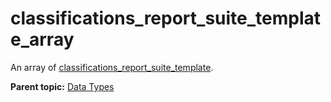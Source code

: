 # classifications_report_suite_template_array

An array of [classifications_report_suite_template](r_classifications_report_suite_template.md#).

**Parent topic:** [Data Types](../data_types/classifications_data_types.md)

